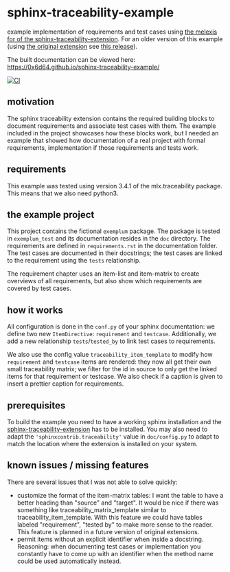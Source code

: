 # sphinx-traceability-example
example implementation of requirements and test cases using 
[the melexis for of the sphinx-traceability-extension](https://github.com/melexis/sphinx-traceability-extension).
For an older version of this example (using 
[the original extension](https://github.com/ociu/sphinx-traceability-extension) see 
[this release](https://github.com/0x6d64/sphinx-traceability-example/releases/tag/v1.0)).

The built documentation can be viewed here: https://0x6d64.github.io/sphinx-traceability-example/

[![CI](https://github.com/0x6d64/sphinx-traceability-example/actions/workflows/main.yml/badge.svg)
](https://github.com/0x6d64/sphinx-traceability-example/actions/workflows/main.yml)

## motivation
The sphinx traceability extension contains the required building blocks to document requirements 
and associate test cases with them. The example included in the project showcases how these blocks 
work, but I needed an example that showed how documentation of a real project with formal 
requirements, implementation if those requirements and tests work.

## requirements
This example was tested using version 3.4.1 of the mlx.traceability package. This means that we also need python3.

## the example project
This project contains the fictional `exemplum` package. The package is tested in `exemplum_test` 
and its documentation resides in the `doc` directory. The requirements are defined in 
`requirements.rst` in the documentation folder. The test cases are documented in their docstrings; 
the test cases are linked to the requirement using the `tests` relationship.

The requirement chapter uses an item-list and item-matrix to create overviews of all requirements, 
but also show which requirements are covered by test cases.
 
## how it works
All configuration is done in the `conf.py` of your sphinx documentation: we define two new 
`ItemDirective`: `requirement` and `testcase`. Additionally, we add a new relationship 
`tests`/`tested_by` to link test cases to requirements.

We also use the config value `traceability_item_template` to modify how `requirement` and `testcase` 
items are rendered: they now all get their own small traceability matrix; we filter for the id in 
source to only get the linked items for that requirement or testcase. We also check if a caption 
is given to insert a prettier caption for requirements.


## prerequisites
To build the example you need to have a working sphinx installation and the 
[sphinx-traceability-extension](https://github.com/ociu/sphinx-traceability-extension) has to be 
installed. You may also need to adapt the `'sphinxcontrib.traceability'` value in `doc/config.py` 
to adapt to match the location where the extension is installed on your system. 

## known issues / missing features
There are several issues that I was not able to solve quickly:

* customize the format of the item-matrix tables: I want the table to have a better heading than 
"source" and "target". It would be nice if there was something like traceability_matrix_template 
similar to traceability_item_template. With this feature we could have tables labeled "requirement",
"tested by" to make more sense to the reader. This feature is planned in a future version of 
original extensions.
* permit items without an explicit identifier when inside a docstring. Reasoning: when documenting 
test cases or implementation you constantly have to come up with an identifier when the method name
could be used automatically instead.
